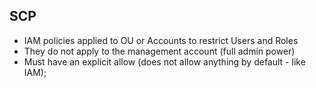 ## SCP
- IAM policies applied to OU or Accounts to restrict Users and Roles
- They do not apply to the management account (full admin power)
- Must have an explicit allow (does not allow anything by default - like IAM);